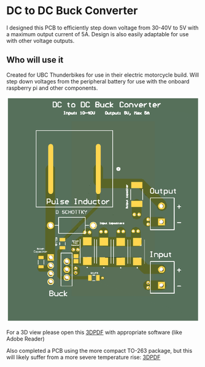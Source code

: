 # DC to DC Buck Converter

I designed this PCB to efficiently step down voltage from 30-40V to 5V with a maximum output current of 5A. Design is also easily adaptable for use with other voltage outputs. 

## Who will use it

Created for UBC Thunderbikes for use in their electric motorcycle build. Will step down voltages from the peripheral battery for use with the onboard raspberry pi and other components. 

![alt text](https://github.com/mark-van/dc-dc-buck-converter-pcb/blob/main/Project%20Outputs%20for%20DC-to-DC-converter/PDF3D/no%20components%20fitted%20top%20pic.PNG)

For a 3D view please open this [3DPDF](https://github.com/mark-van/dc-dc-buck-converter-pcb/blob/main/Project%20Outputs%20for%20DC-to-DC-converter/PDF3D/no%20components%20fitted.PDF) with appropriate software (like Adobe Reader)

Also completed a PCB using the more compact TO-263 package, but this will likely suffer from a more severe temperature rise: [3DPDF](https://github.com/mark-van/dc-dc-buck-converter-pcb/blob/main/Project%20Outputs%20for%20DC-to-DC-converter/PDF3D/no%20components%20fitted%20TO-263.PDF)